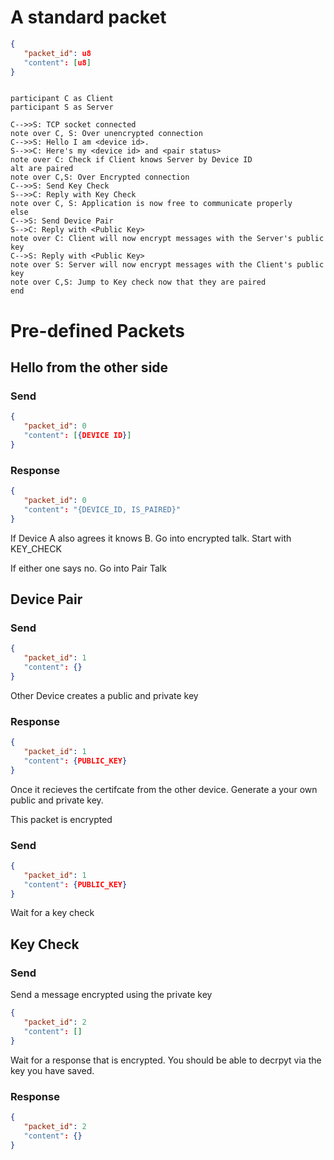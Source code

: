 # A standard packet

```json
{
   "packet_id": u8
   "content": [u8]
}
```

```mermaid

participant C as Client
participant S as Server

C-->>S: TCP socket connected
note over C, S: Over unencrypted connection
C-->>S: Hello I am <device id>.
S-->>C: Here's my <device id> and <pair status>
note over C: Check if Client knows Server by Device ID
alt are paired
note over C,S: Over Encrypted connection
C-->>S: Send Key Check
S-->>C: Reply with Key Check
note over C, S: Application is now free to communicate properly
else
C-->S: Send Device Pair
S-->C: Reply with <Public Key>
note over C: Client will now encrypt messages with the Server's public key
C-->S: Reply with <Public Key>
note over S: Server will now encrypt messages with the Client's public key
note over C,S: Jump to Key check now that they are paired
end
```


# Pre-defined Packets

## Hello from the other side

### Send

```json
{
   "packet_id": 0
   "content": [{DEVICE ID}]
}
```

### Response 

```json
{
   "packet_id": 0
   "content": "{DEVICE_ID, IS_PAIRED}"
}
```

If Device A also agrees it knows B. Go into encrypted talk. Start with KEY_CHECK

If either one says no. Go into Pair Talk

## Device Pair

### Send

```json
{
   "packet_id": 1
   "content": {}
}
```

Other Device creates a public and private key

### Response 

```json
{
   "packet_id": 1
   "content": {PUBLIC_KEY}
}
```

Once it recieves the certifcate from the other device. Generate a your own public and private key. 

This packet is encrypted
### Send

```json
{
   "packet_id": 1
   "content": {PUBLIC_KEY}
}
```
Wait for a key check

## Key Check



### Send 

Send a message encrypted using the private key

```json
{
   "packet_id": 2
   "content": []
}
```

Wait for a response that is encrypted. You should be able to decrpyt via the key you have saved.

### Response 

```json
{
   "packet_id": 2
   "content": {}
}
```